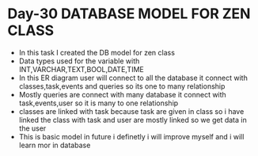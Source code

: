 <h1>Day-30 DATABASE MODEL FOR ZEN CLASS</h1>
<ul>
  <li>In this task I created the DB model for zen class</li>
  <li>Data types used for the variable with INT,VARCHAR,TEXT,BOOL,DATE,TIME</li>
  <li>In this ER diagram user will connect to all the database it connect with classes,task,events and queries so its one to many relationship</li>
  <li>Mostly queries are connect with many database it connect with task,events,user so it is many to one relationship</li>
  <li>classes are linked with task because task are given in class so i have linked the class with task and user are mostly linked so we get data in the user</li>
  <li>This is basic model in future i definetly i will improve myself and i will learn mor in database  </li>
</ul>
